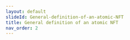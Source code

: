 ```yaml
---
layout: default
slideId: General-definition-of-an-atomic-NFT
title: General definition of an atomic NFT
nav_order: 2
---
```


